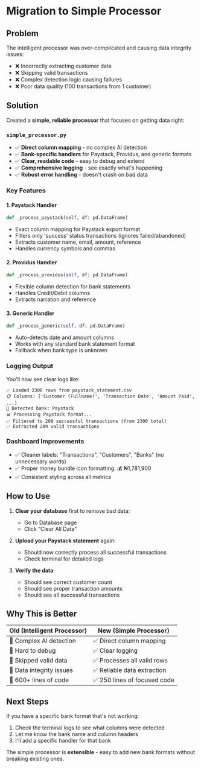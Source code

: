 # Migration to Simple Processor

## Problem
The intelligent processor was over-complicated and causing data integrity issues:
- ❌ Incorrectly extracting customer data
- ❌ Skipping valid transactions
- ❌ Complex detection logic causing failures
- ❌ Poor data quality (100 transactions from 1 customer)

## Solution
Created a **simple, reliable processor** that focuses on getting data right:

### `simple_processor.py`
- ✅ **Direct column mapping** - no complex AI detection
- ✅ **Bank-specific handlers** for Paystack, Providus, and generic formats
- ✅ **Clear, readable code** - easy to debug and extend
- ✅ **Comprehensive logging** - see exactly what's happening
- ✅ **Robust error handling** - doesn't crash on bad data

### Key Features

#### 1. **Paystack Handler**
```python
def _process_paystack(self, df: pd.DataFrame)
```
- Exact column mapping for Paystack export format
- Filters only 'success' status transactions (ignores failed/abandoned)
- Extracts customer name, email, amount, reference
- Handles currency symbols and commas

#### 2. **Providus Handler**
```python
def _process_providus(self, df: pd.DataFrame)
```
- Flexible column detection for bank statements
- Handles Credit/Debit columns
- Extracts narration and reference

#### 3. **Generic Handler**
```python
def _process_generic(self, df: pd.DataFrame)
```
- Auto-detects date and amount columns
- Works with any standard bank statement format
- Fallback when bank type is unknown

### Logging Output
You'll now see clear logs like:
```
✅ Loaded 2300 rows from paystack_statement.csv
📋 Columns: ['Customer (Fullname)', 'Transaction Date', 'Amount Paid', ...]
🏦 Detected bank: Paystack
📊 Processing Paystack format...
✅ Filtered to 209 successful transactions (from 2300 total)
✅ Extracted 209 valid transactions
```

### Dashboard Improvements
- ✅ Cleaner labels: "Transactions", "Customers", "Banks" (no unnecessary words)
- ✅ Proper money bundle icon formatting: 💰 ₦1,781,900
- ✅ Consistent styling across all metrics

## How to Use

1. **Clear your database** first to remove bad data:
   - Go to Database page
   - Click "Clear All Data"

2. **Upload your Paystack statement** again:
   - Should now correctly process all successful transactions
   - Check terminal for detailed logs

3. **Verify the data**:
   - Should see correct customer count
   - Should see proper transaction amounts
   - Should see all successful transactions

## Why This is Better

| Old (Intelligent Processor) | New (Simple Processor) |
|----------------------------|----------------------|
| 🔴 Complex AI detection | ✅ Direct column mapping |
| 🔴 Hard to debug | ✅ Clear logging |
| 🔴 Skipped valid data | ✅ Processes all valid rows |
| 🔴 Data integrity issues | ✅ Reliable data extraction |
| 🔴 600+ lines of code | ✅ 250 lines of focused code |

## Next Steps

If you have a specific bank format that's not working:
1. Check the terminal logs to see what columns were detected
2. Let me know the bank name and column headers
3. I'll add a specific handler for that bank

The simple processor is **extensible** - easy to add new bank formats without breaking existing ones.


